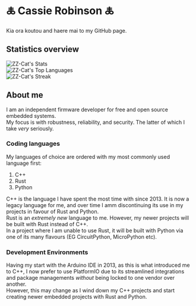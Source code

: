# 🜏 Cassie Robinson 🜏

Kia ora koutou and haere mai to my GitHub page.

## Statistics overview

![ZZ-Cat's Stats](https://github-readme-stats.vercel.app/api?username=ZZ-Cat&theme=default&show_icons=true&hide_border=false&count_private=false)  
![ZZ-Cat's Top Languages](https://github-readme-stats.vercel.app/api/top-langs/?username=ZZ-Cat&theme=default&show_icons=true&hide_border=false&layout=compact)  
![ZZ-Cat's Streak](https://github-readme-streak-stats.herokuapp.com/?user=ZZ-Cat&theme=default&hide_border=false)

## About me

I am an independent firmware developer for free and open source embedded systems.  
My focus is with robustness, reliability, and security. The latter of which I take _very_ seriously.

### Coding languages

My languages of choice are ordered with my most commonly used language first:

1. C++
2. Rust
3. Python

C++ is the language I have spent the most time with since 2013. It is now a legacy language for me, and over time I amm discontinuing its use in my projects in favour of Rust and Python.  
Rust is an _extremely new_ language to me. However, my newer projects will be built with Rust instead of C++.  
In a project where I am unable to use Rust, it will be built with Python via one of its many flavours (EG CircuitPython, MicroPython etc).

### Development Environments

Having my start with the Arduino IDE in 2013, as this is what introduced me to C++, I now prefer to use PlatformIO due to its streamlined integrations and package managements _without_ being locked to one vendor over another.  
However, this may change as I wind down my C++ projects and start creating newer embedded projects with Rust and Python.
